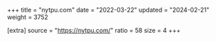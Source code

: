 +++
title = "nytpu.com"
date = "2022-03-22"
updated = "2024-02-21"
weight = 3752

[extra]
source = "https://nytpu.com/"
ratio = 58
size = 4
+++
